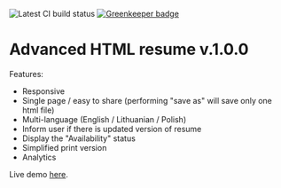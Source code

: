 ![Latest CI build status](https://travis-ci.org/SlimDogs/My-online-CV-www-Tautvydas-info.svg?branch=master "Latest CI build status") [![Greenkeeper badge](https://badges.greenkeeper.io/SlimDogs/My-online-CV-www-Tautvydas-info.svg)](https://greenkeeper.io/)

# Advanced HTML resume v.1.0.0

Features:
- Responsive
- Single page / easy to share (performing "save as" will save only one html file)
- Multi-language (English / Lithuanian / Polish)
- Inform user if there is updated version of resume
- Display the "Availability" status
- Simplified print version
- Analytics

Live demo [here](http://www.Tautvydas.info).

